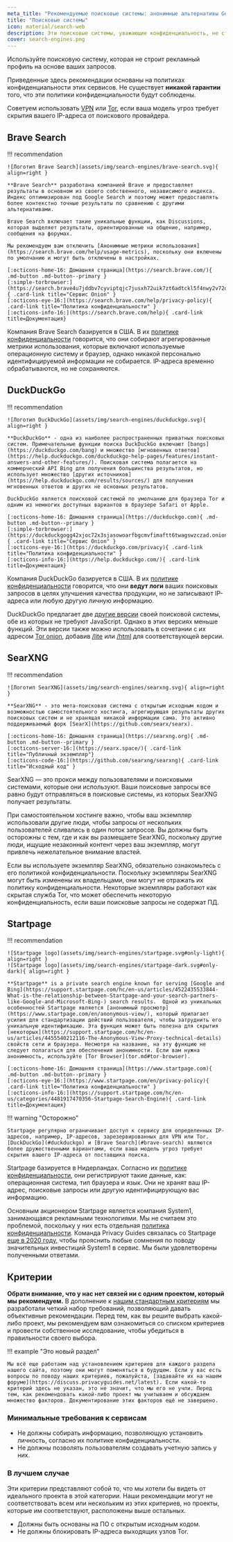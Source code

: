 ```yaml
---
meta_title: "Рекомендуемые поисковые системы: анонимные альтернативы Google - Privacy Guides"
title: "Поисковые системы"
icon: material/search-web
description: Эти поисковые системы, уважающие конфиденциальность, не строят рекламный профиль на основе ваших поисковых запросов.
cover: search-engines.png
---
```


Используйте поисковую систему, которая не строит рекламный профиль на основе ваших запросов.

Приведенные здесь рекомендации основаны на политиках конфиденциальности этих сервисов. Не существует **никакой гарантии** того, что эти политики конфиденциальности будут соблюдены.

Советуем использовать [VPN](/vpn) или [Tor](https://www.torproject.org/), если ваша модель угроз требует скрытия вашего IP-адреса от поискового провайдера.

## Brave Search

!!! recommendation

    ![Логотип Brave Search](assets/img/search-engines/brave-search.svg){ align=right }
    
    **Brave Search** разработана компанией Brave и предоставляет результаты в основном из своего собственного, независимого индекса. Индекс оптимизирован под Google Search и поэтому может предоставлять более контекстно точные результаты по сравнению с другими альтернативами.
    
    Brave Search включает такие уникальные функции, как Discussions, которая выделяет результаты, ориентированные на общение, например, сообщения на форумах.
    
    Мы рекомендуем вам отключить [Анонимные метрики использования](https://search.brave.com/help/usage-metrics), поскольку они включены по умолчанию и могут быть отключены в настройках.
    
    [:octicons-home-16: Домашняя страница](https://search.brave.com/){ .md-button .md-button--primary }
    [:simple-torbrowser:](https://search.brave4u7jddbv7cyviptqjc7jusxh72uik7zt6adtckl5f4nwy2v72qd.onion){ .card-link title="Сервис Onion" }
    [:octicons-eye-16:](https://search.brave.com/help/privacy-policy){ .card-link title="Политика конфиденциальности" }
    [:octicons-info-16:](https://search.brave.com/help){ .card-link title=Документация}

Компания Brave Search базируется в США. В их [политике конфиденциальности](https://search.brave.com/help/privacy-policy) говорится, что они собирают агрегированные метрики использования, которые включают используемые операционную систему и браузер, однако никакой персонально идентифицируемой информации не собирается. IP-адреса временно обрабатываются, но не сохраняются.

## DuckDuckGo

!!! recommendation

    ![Логотип DuckDuckGo](assets/img/search-engines/duckduckgo.svg){ align=right }
    
    **DuckDuckGo** - одна из наиболее распространенных приватных поисковых систем. Примечательные функции поиска DuckDuckGo включают [bangs](https://duckduckgo.com/bang) и множество [мгновенных ответов] (https://help.duckduckgo.com/duckduckgo-help-pages/features/instant-answers-and-other-features/). Поисковая система полагается на коммерческий API Bing для получения большинства результатов, но использует множество [других источников](https://help.duckduckgo.com/results/sources/) для получения мгновенных ответов и других не основных результатов.
    
    DuckDuckGo является поисковой системой по умолчанию для браузера Tor и одним из немногих доступных вариантов в браузере Safari от Apple.
    
    [:octicons-home-16: Домашняя страница](https://duckduckgo.com){ .md-button .md-button--primary }
    [:simple-torbrowser:](https://duckduckgogg42xjoc72x3sjasowoarfbgcmvfimaftt6twagswzczad.onion){ .card-link title="Сервис Onion" }
    [:octicons-eye-16:](https://duckduckgo.com/privacy){ .card-link title="Политика конфиденциальности" }
    [:octicons-info-16:](https://help.duckduckgo.com/){ .card-link title=Документация}

Компания DuckDuckGo базируется в США. В их [политике конфиденциальности](https://duckduckgo.com/privacy) говорится, что они **ведут логи** ваших поисковых запросов в целях улучшения качества продукции, но не записывают IP-адреса или любую другую личную информацию.

DuckDuckGo предлагает две [другие версии](https://help.duckduckgo.com/features/non-javascript/) своей поисковой системы, обе из которых не требуют JavaScript. Однако в этих версиях меньше функций. Эти версии также можно использовать в сочетании с их адресом [Tor onion](https://duckduckgogg42xjoc72x3sjasowoarfbgcmvfimaftt6twagswzczad.onion/), добавив [/lite](https://duckduckgogg42xjoc72x3sjasowoarfbgcmvfimaftt6twagswzczad.onion/lite) или [/html](https://duckduckgogg42xjoc72x3sjasowoarfbgcmvfimaftt6twagswzczad.onion/html) для соответствующей версии.

## SearXNG

!!! recommendation

    ![Логотип SearXNG](assets/img/search-engines/searxng.svg){ align=right }
    
    **SearXNG** - это мета-поисковая система с открытым исходным кодом и возможностью самостоятельного хостинга, агрегирующая результаты других поисковых систем и не хранящая никакой информации сама. Это активно поддерживаемый форк [SearX](https://github.com/searx/searx).
    
    [:octicons-home-16: Домашняя страница](https://searxng.org){ .md-button .md-button--primary }
    [:octicons-server-16:](https://searx.space/){ .card-link title="Публичный экземпляр"}
    [:octicons-code-16:](https://github.com/searxng/searxng){ .card-link title="Исходный код" }

SearXNG — это прокси между пользователями и поисковыми системами, которые они используют. Ваши поисковые запросы все равно будут отправляться в поисковые системы, из которых SearXNG получает результаты.

При самостоятельном хостинге важно, чтобы ваш экземпляр использовали другие люди, чтобы запросы от нескольких пользователей сливались в один поток запросов. Вы должны быть осторожны с тем, где и как вы размещаете SearXNG, поскольку другие люди, ищущие незаконный контент через ваш экземпляр, могут привлечь нежелательное внимание властей.

Если вы используете экземпляр SearXNG, обязательно ознакомьтесь с его политикой конфиденциальности. Поскольку экземпляры SearXNG могут быть изменены их владельцами, они могут не отражать их политику конфиденциальности. Некоторые экземпляры работают как скрытая служба Tor, что может обеспечить некоторую конфиденциальность, если ваши поисковые запросы не содержат ПД.

## Startpage

!!! recommendation

    ![Startpage logo](assets/img/search-engines/startpage.svg#only-light){ align=right }
    ![Startpage logo](assets/img/search-engines/startpage-dark.svg#only-dark){ align=right }
    
    **Startpage** is a private search engine known for serving [Google and Bing](https://support.startpage.com/hc/en-us/articles/4522435533844-What-is-the-relationship-between-Startpage-and-your-search-partners-like-Google-and-Microsoft-Bing-) search results.  Одной из уникальных особенностей Startpage является [анонимный просмотр](https://www.startpage.com/en/anonymous-view/), который прилагает усилия для стандартизации действий пользователя, чтобы затруднить его уникальную идентификацию. Эта функция может быть полезна для скрытия [некоторых](https://support.startpage.com/hc/en-us/articles/4455540212116-The-Anonymous-View-Proxy-technical-details) свойств сети и браузера. Несмотря на название, на эту функцию не следует полагаться для обеспечения анонимности. Если вам нужна анонимность, используйте [Tor Browser](tor.md#tor-browser).
    
    [:octicons-home-16: Домашняя страница](https://www.startpage.com){ .md-button .md-button--primary }
    [:octicons-eye-16:](https://www.startpage.com/en/privacy-policy){ .card-link title="Политика конфиденциальности" }
    [:octicons-info-16:](https://support.startpage.com/hc/en-us/categories/4481917470356-Startpage-Search-Engine){ .card-link title=Документация}

!!! warning "Осторожно"

    Startpage регулярно ограничивает доступ к сервису для определенных IP-адресов, например, IP-адресов, зарезервированных для VPN или Tor. [DuckDuckGo](#duckduckgo) и [Brave Search](#brave-search) являются более дружественными вариантами, если ваша модель угроз требует скрытия вашего IP-адреса от поставщика поиска.

Startpage базируется в Нидерландах. Согласно их [ политике конфиденциальности](https://www.startpage.com/en/privacy-policy/), они регистрируют такие данные, как: операционная система, тип браузера и язык. Они не хранят ваш IP-адрес, поисковые запросы или другую идентифицирующую вас информацию.

Основным акционером Startpage является компания System1, занимающаяся рекламными технологиями. Мы не считаем это проблемой, поскольку у них есть отдельная [политика конфиденциальности](https://system1.com/terms/privacy-policy). Команда Privacy Guides связалась со Startpage [еще в 2020 году](https://web.archive.org/web/20210118031008/https://blog.privacytools.io/relisting-startpage/), чтобы прояснить любые сомнения по поводу значительных инвестиций System1 в сервис. Мы были удовлетворены полученными ответами.

## Критерии

**Обрати внимание, что у нас нет связей ни с одним проектом, который мы рекомендуем.** В дополнение к [нашим стандартным критериям](about/criteria.md) мы разработали четкий набор требований, позволяющий давать объективные рекомендации. Перед тем, как вы решите выбрать какой-либо проект, мы рекомендуем вам ознакомиться со списком критериев и провести собственное исследование, чтобы убедиться в правильности своего выбора.

!!! example "Это новый раздел"

    Мы всё еще работаем над установлением критериев для каждого раздела нашего сайта, поэтому они могут поменяться в будущем. Если у вас есть вопросы по поводу наших критериев, пожалуйста, [задавайте их на нашем форуме](https://discuss.privacyguides.net/latest). Если какой-то критерий здесь не указан, это не значит, что мы его не учли. Перед тем, как рекомендовать какой-либо проект мы учитываем и обсуждаем множество факторов. Документирование этих факторов ещё не завершено.

### Минимальные требования к сервисам

- Не должны собирать информацию, позволяющую установить личность, согласно их политике конфиденциальности.
- Не должны позволять пользователям создавать учетную запись у них.

### В лучшем случае

Эти критерии представляют собой то, что мы хотели бы видеть от идеального проекта в этой категории. Наши рекомендации могут не соответствовать всем или нескольким из этих критериев, но проекты, которые им соответствуют, расположены выше остальных.

- Должны быть основаны на ПО с открытым исходным кодом.
- Не должны блокировать IP-адреса выходящих узлов Tor.
